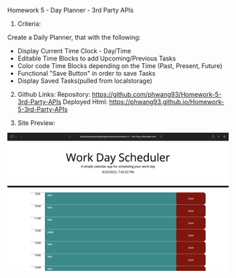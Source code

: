 Homework 5 - Day Planner - 3rd Party APIs

1. Criteria:

Create a Daily Planner, that with the following:
- Display Current Time Clock - Day/Time
- Editable Time Blocks to add Upcoming/Previous Tasks
- Color code Time Blocks depending on the Time (Past, Present, Future)
- Functional "Save Button" in order to save Tasks
- Display Saved Tasks(pulled from localstorage)

2. Github Links:
Repository: https://github.com/phwang93/Homework-5-3rd-Party-APIs
Deployed Html: https://phwang93.github.io/Homework-5-3rd-Party-APIs

3. Site Preview:
<p align="center">
<img alt="preview" src="./assets/image/screenshot.png">
</p>
